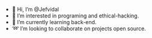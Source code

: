 - 👋 Hi, I’m @Jefvidal
- 👀 I’m interested in programing and ethical-hacking.
- 📖 I’m currently learning back-end.
- ➿️ I’m looking to collaborate on projects open source.

<!---
Jefvidal/Jefvidal is a ✨ special ✨ repository because its `README.md` (this file) appears on your GitHub profile.
You can click the Preview link to take a look at your changes.
--->
